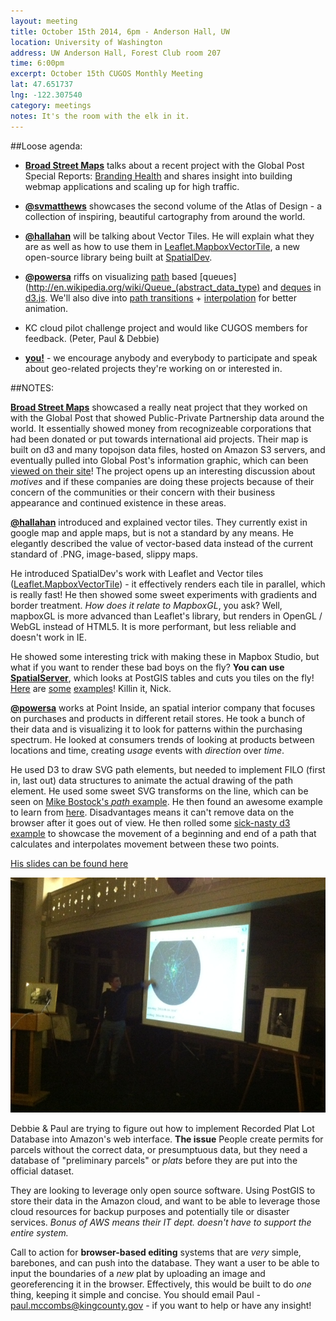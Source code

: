 ```yaml
---
layout: meeting
title: October 15th 2014, 6pm - Anderson Hall, UW
location: University of Washington
address: UW Anderson Hall, Forest Club room 207
time: 6:00pm
excerpt: October 15th CUGOS Monthly Meeting
lat: 47.651737
lng: -122.307540
category: meetings
notes: It's the room with the elk in it.
---
```


##Loose agenda:

- **[Broad Street Maps](http://broadstreetmaps.org)** talks about a recent project with the Global Post Special Reports: [Branding Health](http://www.globalpost.com/special-reports/branding-health-public-private-partnerships-global-health#slide-1) and shares insight into building webmap applications and scaling up for high traffic.

- **[@svmatthews](http://github.com/svmatthews)** showcases the second volume of the Atlas of Design - a collection of inspiring, beautiful cartography from around the world.

- **[@hallahan](http://github.com/hallahan)** will be talking about Vector Tiles. He will explain what they are as well as how to use them in [Leaflet.MapboxVectorTile](https://github.com/SpatialServer/Leaflet.MapboxVectorTile), a new open-source library being built at [SpatialDev](http://spatialdev.com).

- **[@powersa](https://github.com/powersa)** riffs on visualizing [path](http://www.w3.org/TR/SVG/paths.html) based [queues](http://en.wikipedia.org/wiki/Queue_(abstract_data_type) and [deques](http://en.wikipedia.org/wiki/Double-ended_queue) in [d3.js](http://d3js.org/). We'll also dive into [path transitions](http://bost.ocks.org/mike/path/) + [interpolation](https://github.com/mbostock/d3/wiki/Transitions#wiki-attrTween) for better animation.

- KC cloud pilot challenge project and would like CUGOS members for feedback. (Peter, Paul & Debbie)

- **[you!](http://github.com/cugos/cugos.github.com)** - we encourage anybody and everybody to participate and speak about geo-related projects they're working on or interested in.

##NOTES: 

**[Broad Street Maps](http://broadstreetmaps.org)** showcased a really neat project that they worked on with the Global Post that showed Public-Private Partnership data around the world. It essentially showed money from recognizeable corporations that had been donated or put towards international aid projects. Their map is built on d3 and many topojson data files, hosted on Amazon S3 servers, and eventually pulled into Global Post's information graphic, which can been [viewed on their site](http://www.globalpost.com/special-reports/branding-health-public-private-partnerships-global-health#slide-1)! The project opens up an interesting discussion about *motives* and if these companies are doing these projects because of their concern of the communities or their concern with their business appearance and continued existence in these areas.

**[@hallahan](http://github.com/hallahan)** introduced and explained vector tiles. They currently exist in google map and apple maps, but is not a standard by any means. He elegantly described the value of vector-based data instead of the current standard of .PNG, image-based, slippy maps. 

He introduced SpatialDev's work with Leaflet and Vector tiles ([Leaflet.MapboxVectorTile](https://github.com/SpatialServer/Leaflet.MapboxVectorTile)) - it effectively renders each tile in parallel, which is really fast! He then showed some sweet experiments with gradients and border treatment. *How does it relate to MapboxGL*, you ask? Well, mapboxGL is more advanced than Leaflet's library, but renders in OpenGL / WebGL instead of HTML5. It is more performant, but less reliable and doesn't work in IE.

He showed some interesting trick with making these in Mapbox Studio, but what if you want to render these bad boys on the fly? **You can use [SpatialServer](https://gist.github.com/hallahan/60c956987bde4a02b6be)**, which looks at PostGIS tables and cuts you tiles on the fly! [Here](http://spatialserver.github.io/Leaflet.MapboxVectorTile/examples/basic.html) are [some](http://spatialserver.github.io/Leaflet.MapboxVectorTile/examples/static-label.html) [examples](http://spatialserver.github.io/Leaflet.MapboxVectorTile/examples/confetti.html)! Killin it, Nick.

**[@powersa](https://github.com/powersa)** works at Point Inside, an spatial interior company that focuses on purchases and products in different retail stores. He took a bunch of their data and is visualizing it to look for patterns within the purchasing spectrum. He looked at consumers trends of looking at products between locations and time, creating *usage* events with *direction* over *time*.

He used D3 to draw SVG path elements, but needed to implement FILO (first in, last out) data structures to animate the actual drawing of the path element. He used some sweet SVG transforms on the line, which can be seen on [Mike Bostock's *path* example](http://bost.ocks.org/mike/path/). He then found an awesome example to learn from [here](http://big-elephants.com/2014-06/unrolling-line-charts-d3js/). Disadvantages means it can't remove data on the browser after it goes out of view. He then rolled some [sick-nasty d3 example](http://bl.ocks.org/powersa/660a6c39e9e759535aa3) to showcase the movement of a beginning and end of a path that calculates and interpolates movement between these two points.

[His slides can be found here](https://docs.google.com/presentation/d/1Yj7ST41Mw4-H0CTrKIRV2FF02aRQBk1uPKBe79n34U4/pub?start=true&loop=false&delayms=3000)

![Powersa doing his thing](/image/meetings/powersa-20141015.JPG)

Debbie & Paul are trying to figure out how to implement Recorded Plat Lot Database into Amazon's web interface. **The issue** People create permits for parcels without the correct data, or presumptuous data, but they need a database of "preliminary parcels" or *plats* before they are put into the official dataset.

They are looking to leverage only open source software. Using PostGIS to store their data in the Amazon cloud, and want to be able to leverage those cloud resources for backup purposes and potentially tile or disaster services. *Bonus of AWS means their IT dept. doesn't have to support the entire system.*

Call to action for **browser-based editing** systems that are *very* simple, barebones, and can push into the database. They want a user to be able to input the boundaries of a *new* plat by uploading an image and georeferencing it in the browser. Effectively, this would be built to do *one* thing, keeping it simple and concise. You should email Paul - paul.mccombs@kingcounty.gov - if you want to help or have any insight!
